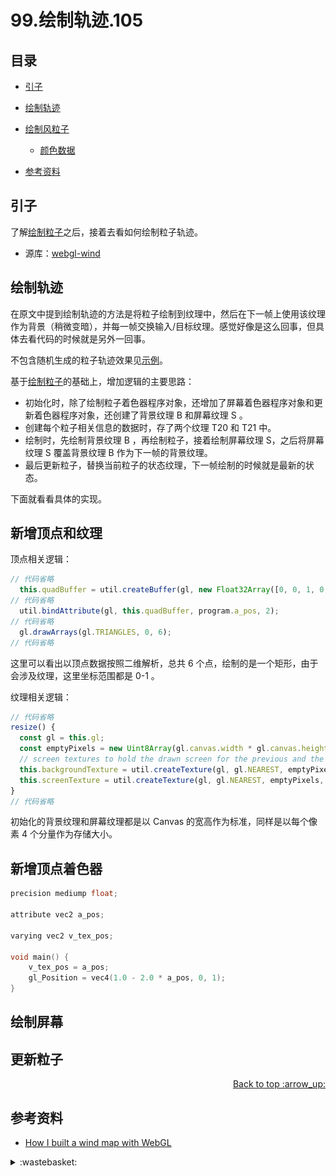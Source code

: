 # 99.绘制轨迹.105
## <a name="index"></a> 目录
- [引子](#start)
- [绘制轨迹](#tail)
- [绘制风粒子](#particles)
  - [颜色数据](#color)

- [参考资料](#reference)

## <a name="start"></a> 引子
了解[绘制粒子][url-pre]之后，接着去看如何绘制粒子轨迹。

- 源库：[webgl-wind][url-1]

## <a name="tail"></a> 绘制轨迹
在原文中提到绘制轨迹的方法是将粒子绘制到纹理中，然后在下一帧上使用该纹理作为背景（稍微变暗），并每一帧交换输入/目标纹理。感觉好像是这么回事，但具体去看代码的时候就是另外一回事。

不包含随机生成的粒子轨迹效果见[示例][url-example-1]。

基于[绘制粒子][url-pre]的基础上，增加逻辑的主要思路：
- 初始化时，除了绘制粒子着色器程序对象，还增加了屏幕着色器程序对象和更新着色器程序对象，还创建了背景纹理 B 和屏幕纹理 S 。
- 创建每个粒子相关信息的数据时，存了两个纹理 T20 和 T21 中。
- 绘制时，先绘制背景纹理 B ，再绘制粒子，接着绘制屏幕纹理 S，之后将屏幕纹理 S 覆盖背景纹理 B 作为下一帧的背景纹理。
- 最后更新粒子，替换当前粒子的状态纹理，下一帧绘制的时候就是最新的状态。

下面就看看具体的实现。

## <a name="new"></a> 新增顶点和纹理
顶点相关逻辑：
```js
// 代码省略
  this.quadBuffer = util.createBuffer(gl, new Float32Array([0, 0, 1, 0, 0, 1, 0, 1, 1, 0, 1, 1]));
// 代码省略
  util.bindAttribute(gl, this.quadBuffer, program.a_pos, 2);
// 代码省略
  gl.drawArrays(gl.TRIANGLES, 0, 6);
// 代码省略
```
这里可以看出以顶点数据按照二维解析，总共 6 个点，绘制的是一个矩形，由于会涉及纹理，这里坐标范围都是 0-1 。

纹理相关逻辑：
```js
// 代码省略
resize() {
  const gl = this.gl;
  const emptyPixels = new Uint8Array(gl.canvas.width * gl.canvas.height * 4);
  // screen textures to hold the drawn screen for the previous and the current frame
  this.backgroundTexture = util.createTexture(gl, gl.NEAREST, emptyPixels, gl.canvas.width, gl.canvas.height);
  this.screenTexture = util.createTexture(gl, gl.NEAREST, emptyPixels, gl.canvas.width, gl.canvas.height);
}
// 代码省略
```
初始化的背景纹理和屏幕纹理都是以 Canvas 的宽高作为标准，同样是以每个像素 4 个分量作为存储大小。

## 新增顶点着色器
```c
precision mediump float;

attribute vec2 a_pos;

varying vec2 v_tex_pos;

void main() {
    v_tex_pos = a_pos;
    gl_Position = vec4(1.0 - 2.0 * a_pos, 0, 1);
}

```

## 绘制屏幕

## 更新粒子

<div align="right"><a href="#index">Back to top :arrow_up:</a></div>

## <a name="reference"></a> 参考资料
- [How I built a wind map with WebGL][url-base]

[url-pre]:https://github.com/XXHolic/blog/issues/104
[url-base]:https://github.com/XXHolic/blog/issues/101

[url-1]:https://github.com/mapbox/webgl-wind
[url-2]:https://community.khronos.org/t/question-about-texture-using-glsl/55658

[url-example-1]:https://xxholic.github.io/lab/blog/98/map.html
[url-example-2]:https://xxholic.github.io/lab/blog/98/particles.html


[url-local-1]:./images/97/1.jpg

<details>
<summary>:wastebasket:</summary>


![97-poster][url-local-poster]

</details>

[url-book]:https://movie.douban.com/subject/34605404/
[url-local-poster]:./images/97/poster.png
